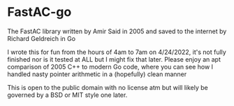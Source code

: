 # FastAC-go
The FastAC library written by Amir Said in 2005 and saved to the internet by Richard Geldreich in Go

I wrote this for fun from the hours of 4am to 7am on 4/24/2022, it's not fully finished nor is it tested at ALL but I might fix that later. Please enjoy an apt comparison of 2005 C++ to modern Go code, where you can see how I handled nasty pointer arithmetic in a (hopefully) clean manner

This is open to the public domain with no license atm but will likely be governed by a BSD or MIT style one later. 
